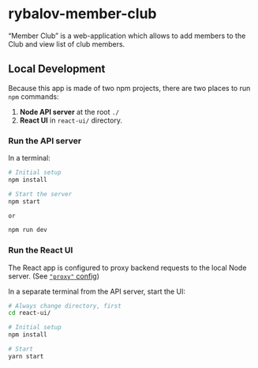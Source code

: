 # rybalov-member-club
“Member Club” is a web-application which allows to add members to the Club and view list of club members.

## Local Development

Because this app is made of two npm projects, there are two places to run `npm` commands:

1. **Node API server** at the root `./`
1. **React UI** in `react-ui/` directory.

### Run the API server

In a terminal:

```bash
# Initial setup
npm install

# Start the server
npm start

or

npm run dev
```
### Run the React UI

The React app is configured to proxy backend requests to the local Node server. (See [`"proxy"` config](react-ui/package.json))

In a separate terminal from the API server, start the UI:
```bash
# Always change directory, first
cd react-ui/

# Initial setup
npm install

# Start
yarn start
```
